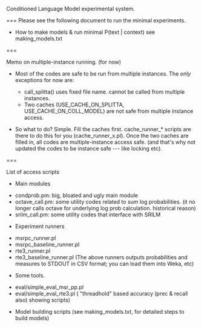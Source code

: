Conditioned Language Model experimental system. 

=== 
Please see the following document to run the minimal experiments. 
* How to make models & run minimal P(text | context)
  see making_models.txt 

=== 

Memo on multiple-instance running. (for now) 

- Most of the codes are safe to be run from multiple instances. The
  *only* exceptions for now are: 
  + call_splitta() uses fixed file name. cannot be called from
  multiple instances.   
  + Two caches (USE_CACHE_ON_SPLITTA, USE_CACHE_ON_COLL_MODEL) are not
  safe from multiple instance access. 

- So what to do? Simple. Fill the caches first. cache_runner_* scripts
  are there to do this for you (cache_runner_x.pl). Once the two caches
  are filled in, all codes are multiple-instance access safe. (and
  that's why not updated the codes to be instance safe --- like
  locking etc). 

=== 

List of access scripts 

* Main modules 
- condprob.pm: big, bloated and ugly main module 
- octave_call.pm: some utility codes related to sum log
probabilities. (it no longer calls octave for underlying log prob 
calculation. historical reason) 
- srilm_call.pm: some utility codes that interface with SRILM 


* Experiment runners 
- msrpc_runner.pl 
- msrpc_baseline_runner.pl 
- rte3_runner.pl 
- rte3_baseline_runner.pl 
(The above runners outputs probabilities and measures to STDOUT in CSV
format; you can load them into Weka, etc)    


* Some tools. 
- eval/simple_eval_msr_pp.pl 
- eval/simple_eval_rte3.pl 
( "threadhold" based accuracy (prec & recall also) showing scripts) 


* Model building scripts 
(see making_models.txt, for detailed steps to build models) 




